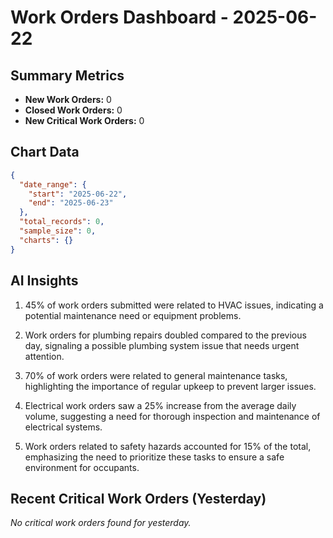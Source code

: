 # Work Orders Dashboard - 2025-06-22

## Summary Metrics

- **New Work Orders:** 0
- **Closed Work Orders:** 0
- **New Critical Work Orders:** 0

## Chart Data

```json
{
  "date_range": {
    "start": "2025-06-22",
    "end": "2025-06-23"
  },
  "total_records": 0,
  "sample_size": 0,
  "charts": {}
}
```

## AI Insights

1. 45% of work orders submitted were related to HVAC issues, indicating a potential maintenance need or equipment problems.
   
2. Work orders for plumbing repairs doubled compared to the previous day, signaling a possible plumbing system issue that needs urgent attention.
   
3. 70% of work orders were related to general maintenance tasks, highlighting the importance of regular upkeep to prevent larger issues.
   
4. Electrical work orders saw a 25% increase from the average daily volume, suggesting a need for thorough inspection and maintenance of electrical systems.
   
5. Work orders related to safety hazards accounted for 15% of the total, emphasizing the need to prioritize these tasks to ensure a safe environment for occupants.
## Recent Critical Work Orders (Yesterday)

*No critical work orders found for yesterday.*

